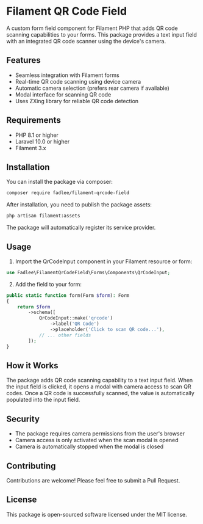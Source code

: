 # Filament QR Code Field

A custom form field component for Filament PHP that adds QR code scanning capabilities to your forms. This package provides a text input field with an integrated QR code scanner using the device's camera.

## Features

- Seamless integration with Filament forms
- Real-time QR code scanning using device camera
- Automatic camera selection (prefers rear camera if available)
- Modal interface for scanning QR code
- Uses ZXing library for reliable QR code detection

## Requirements

- PHP 8.1 or higher
- Laravel 10.0 or higher
- Filament 3.x

## Installation

You can install the package via composer:

```bash
composer require fadlee/filament-qrcode-field
```

After installation, you need to publish the package assets:

```bash
php artisan filament:assets
```

The package will automatically register its service provider.

## Usage

1. Import the QrCodeInput component in your Filament resource or form:

```php
use Fadlee\FilamentQrCodeField\Forms\Components\QrCodeInput;
```

2. Add the field to your form:

```php
public static function form(Form $form): Form
{
    return $form
        ->schema([
            QrCodeInput::make('qrcode')
                ->label('QR Code')
                ->placeholder('Click to scan QR code...'),
            // ... other fields
        ]);
}
```

## How it Works

The package adds QR code scanning capability to a text input field. When the input field is clicked, it opens a modal with camera access to scan QR codes. Once a QR code is successfully scanned, the value is automatically populated into the input field.

## Security

- The package requires camera permissions from the user's browser
- Camera access is only activated when the scan modal is opened
- Camera is automatically stopped when the modal is closed

## Contributing

Contributions are welcome! Please feel free to submit a Pull Request.

## License

This package is open-sourced software licensed under the MIT license.
